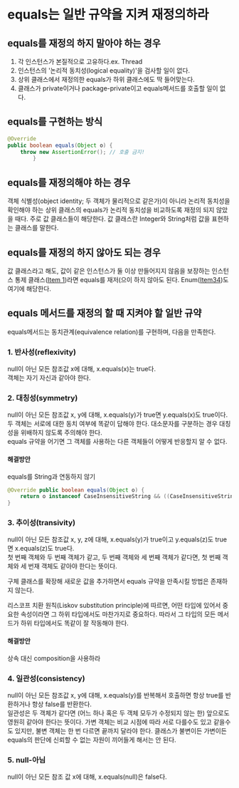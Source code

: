 # equals는 일반 규약을 지켜 재정의하라
## equals를 재정의 하지 말아야 하는 경우
1. 각 인스턴스가 본질적으로 고유하다.ex. Thread
2. 인스턴스의 '논리적 동치성(logical equality)'을 검사할 일이 없다.
3. 상위 클래스에서 재정의한 equals가 하위 클래스에도 딱 들어맞는다.
4. 클래스가 private이거나 package-private이고 equals메서드를 호출할 일이 없다.

## equals를 구현하는 방식
```java
@Override
public boolean equals(Object o) {
    throw new AssertionError(); // 호출 금지!
        }
```

## equals를 재정의해야 하는 경우
객체 식별성(object identity; 두 객체가 물리적으로 같은가)이 아니라 논리적 동치성을 확인해야 하는 상위 클래스의 equals가 논리적 동치성을 비교하도록 재정의 되지 않았을 때다. 주로 값 클래스들이 해당한다. 값 클래스란 Integer와 String처럼 값을 표현하는 클래스를 말한다.

## equals를 재정의 하지 않아도 되는 경우
값 클래스라고 해도, 값이 같은 인스턴스가 둘 이상 만들어지지 않음을 보장하는 인스턴스 통제 클래스([Item 1]())라면 equals를 재저(으이 하지 않아도 된다. Enum([Item34]())도 여기에 해당한다.

## equals 메서드를 재정의 할 때 지켜야 할 일반 규약
equals메서드는 동치관계(equivalence relation)를 구현하며, 다음을 만족한다.

### 1. 반사성(reflexivity)
null이 아닌 모든 참조값 x에 대해, x.equals(x)는 true다.</br>
객체는 자기 자신과 같아야 한다.</br>
### 2. 대칭성(symmetry)
null이 아닌 모든 참조값 x, y에 대해, x.equals(y)가 true면 y.equals(x)도 true이다.</br>
두 객체는 서로에 대한 동치 여부에 똑같이 답해야 한다. 대소문자를 구분하는 경우 대칭성을 위배하지 않도록 주의해야 한다.</br>
equals 규약을 어기면 그 객체를 사용하는 다른 객체들이 어떻게 반응할지 알 수 없다.</br>

#### 해결방안
equals를 String과 연동하지 않기
```java
@Override public boolean equals(Object o) {
    return o instanceof CaseInsensitiveString && ((CaseInsensitiveString) o).s.equalsIgnoreCase(s);
}
```

### 3. 추이성(transivity)
null이 아닌 모든 참조값 x, y, z에 대해, x.equals(y)가 true이고 y.equals(z)도 true면 x.equals(z)도 true다.</br>
첫 번째 객체와 두 번째 객체가 같고, 두 번째 객체와 세 번째 객체가 같다면, 첫 번째 객체와 세 번재 객체도 같아야 한다는 뜻이다.

구체 클래스를 확장해 새로운 값을 추가하면서 equals 규약을 만족시킬 방법은 존재하지 않는다. 

리스코프 치환 원칙(Liskov substitution principle)에 따르면, 어떤 타입에 있어서 중요한 속성이라면 그 하위 타입에서도 마찬가지로 중요하다. 따라서 그 타입의 모든 메서드가 하위 타입에서도 똑같이 잘 작동해야 한다.

#### 해결방안
상속 대신 composition을 사용하라

### 4. 일관성(consistency)
null이 아닌 모든 참조값 x, y에 대해, x.equals(y)를 반복해서 호출하면 항상 true를 반환하거나 항상 false를 반환한다.</br>
일관성은 두 객체가 같다면 (어느 하나 혹은 두 객체 모두가 수정되지 않는 한) 앞으로도 영원히 같아야 한다는 뜻이다. 가변 객체는 비교 시점에 따라 서로 다를수도 있고 같을수도 있지만, 불변 객체는 한 번 다르면 끝까지 달라야 한다. 클래스가 불변이든 가변이든 equals의 판단에 신뢰할 수 없는 자원이 끼어들게 해서는 안 된다.
### 5. null-아님
null이 아닌 모든 참조 값 x에 대해, x.equals(null)은 false다.</br>